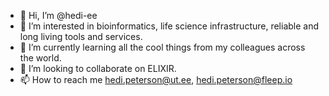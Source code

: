 - 👋 Hi, I’m @hedi-ee
- 👀 I’m interested in bioinformatics, life science infrastructure, reliable and long living tools and services.
- 🌱 I’m currently learning all the cool things from my colleagues across the world.
- 💞️ I’m looking to collaborate on ELIXIR.
- 📫 How to reach me hedi.peterson@ut.ee, hedi.peterson@fleep.io

<!---
hedi-ee/hedi-ee is a ✨ special ✨ repository because its `README.md` (this file) appears on your GitHub profile.
You can click the Preview link to take a look at your changes.
--->

